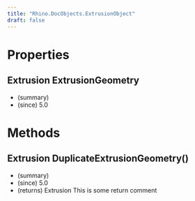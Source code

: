```yaml
---
title: "Rhino.DocObjects.ExtrusionObject"
draft: false
---
```


# Properties
## Extrusion ExtrusionGeometry
- (summary) 
- (since) 5.0
# Methods
## Extrusion DuplicateExtrusionGeometry()
- (summary) 
- (since) 5.0
- (returns) Extrusion This is some return comment
